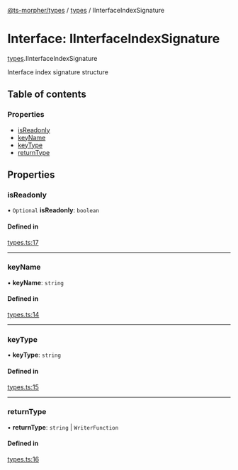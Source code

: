 [@ts-morpher/types](../README.md) / [types](../modules/types.md) / IInterfaceIndexSignature

# Interface: IInterfaceIndexSignature

[types](../modules/types.md).IInterfaceIndexSignature

Interface index signature structure

## Table of contents

### Properties

- [isReadonly](types.IInterfaceIndexSignature.md#isreadonly)
- [keyName](types.IInterfaceIndexSignature.md#keyname)
- [keyType](types.IInterfaceIndexSignature.md#keytype)
- [returnType](types.IInterfaceIndexSignature.md#returntype)

## Properties

### isReadonly

• `Optional` **isReadonly**: `boolean`

#### Defined in

[types.ts:17](https://github.com/linbudu599/morpher/blob/6e7db56/packages/types/src/types.ts#L17)

___

### keyName

• **keyName**: `string`

#### Defined in

[types.ts:14](https://github.com/linbudu599/morpher/blob/6e7db56/packages/types/src/types.ts#L14)

___

### keyType

• **keyType**: `string`

#### Defined in

[types.ts:15](https://github.com/linbudu599/morpher/blob/6e7db56/packages/types/src/types.ts#L15)

___

### returnType

• **returnType**: `string` \| `WriterFunction`

#### Defined in

[types.ts:16](https://github.com/linbudu599/morpher/blob/6e7db56/packages/types/src/types.ts#L16)
